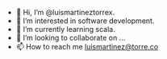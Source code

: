 - 👋 Hi, I’m @luismartineztorrex.
- 👀 I’m interested in software development.
- 🌱 I’m currently learning scala.
- 💞️ I’m looking to collaborate on ...
- 📫 How to reach me luismartinez@torre.co

<!---
luismartineztorrex/luismartineztorrex is a ✨ special ✨ repository because its `README.md` (this file) appears on your GitHub profile.
You can click the Preview link to take a look at your changes.
--->
